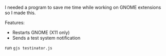 I needed a program to save me time while working on GNOME extensions so I made this. 

Features:
- Restarts GNOME (X11 only)
- Sends a test system notification

run 
`gjs testinator.js`